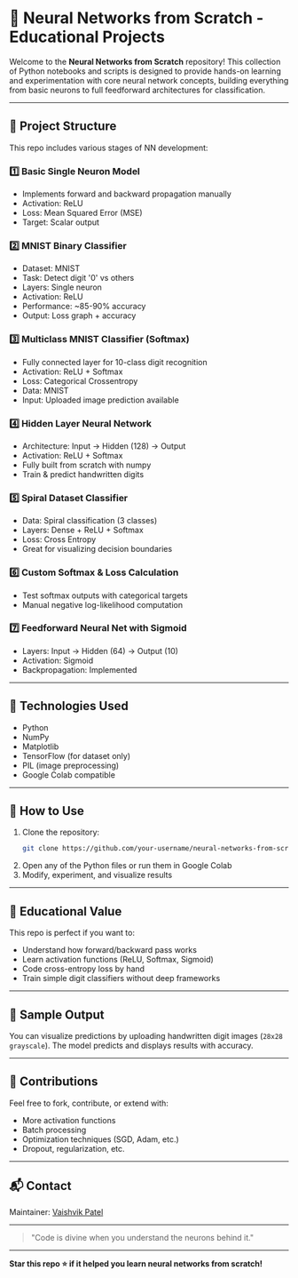 # 🧠 Neural Networks from Scratch - Educational Projects

Welcome to the **Neural Networks from Scratch** repository! This collection of Python notebooks and scripts is designed to provide hands-on learning and experimentation with core neural network concepts, building everything from basic neurons to full feedforward architectures for classification.

---

## 📂 Project Structure

This repo includes various stages of NN development:

### 1️⃣ Basic Single Neuron Model
- Implements forward and backward propagation manually
- Activation: ReLU
- Loss: Mean Squared Error (MSE)
- Target: Scalar output

### 2️⃣ MNIST Binary Classifier
- Dataset: MNIST
- Task: Detect digit '0' vs others
- Layers: Single neuron
- Activation: ReLU
- Performance: ~85-90% accuracy
- Output: Loss graph + accuracy

### 3️⃣ Multiclass MNIST Classifier (Softmax)
- Fully connected layer for 10-class digit recognition
- Activation: ReLU + Softmax
- Loss: Categorical Crossentropy
- Data: MNIST
- Input: Uploaded image prediction available

### 4️⃣ Hidden Layer Neural Network
- Architecture: Input -> Hidden (128) -> Output
- Activation: ReLU + Softmax
- Fully built from scratch with numpy
- Train & predict handwritten digits

### 5️⃣ Spiral Dataset Classifier
- Data: Spiral classification (3 classes)
- Layers: Dense + ReLU + Softmax
- Loss: Cross Entropy
- Great for visualizing decision boundaries

### 6️⃣ Custom Softmax & Loss Calculation
- Test softmax outputs with categorical targets
- Manual negative log-likelihood computation

### 7️⃣ Feedforward Neural Net with Sigmoid
- Layers: Input -> Hidden (64) -> Output (10)
- Activation: Sigmoid
- Backpropagation: Implemented

---

## 🔧 Technologies Used

- Python
- NumPy
- Matplotlib
- TensorFlow (for dataset only)
- PIL (image preprocessing)
- Google Colab compatible

---

## 🚀 How to Use

1. Clone the repository:
   ```bash
   git clone https://github.com/your-username/neural-networks-from-scratch.git
   ```
2. Open any of the Python files or run them in Google Colab
3. Modify, experiment, and visualize results

---

## 🎯 Educational Value

This repo is perfect if you want to:
- Understand how forward/backward pass works
- Learn activation functions (ReLU, Softmax, Sigmoid)
- Code cross-entropy loss by hand
- Train simple digit classifiers without deep frameworks

---

## 📸 Sample Output

You can visualize predictions by uploading handwritten digit images (`28x28 grayscale`). The model predicts and displays results with accuracy.

---

## 🤝 Contributions

Feel free to fork, contribute, or extend with:
- More activation functions
- Batch processing
- Optimization techniques (SGD, Adam, etc.)
- Dropout, regularization, etc.

---

## 📬 Contact

Maintainer: [Vaishvik Patel](mailto:vaishvikofficial@gmail.com)

---

> "Code is divine when you understand the neurons behind it."

---

**Star this repo ⭐ if it helped you learn neural networks from scratch!**

